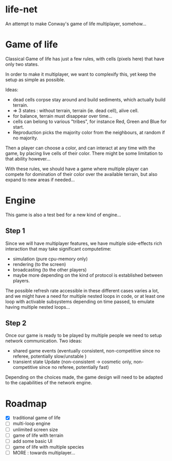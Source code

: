 # life-net
An attempt to make Conway's game of life multiplayer, somehow...

# Game of life

Classical Game of life has just a few rules, with cells (pixels here) that have only two states.

In order to make it multiplayer, we want to complexify this, yet keep the setup as simple as possible.

Ideas:

- dead cells corpse stay around and build sediments, which actually build terrain.
- => 3 states : without terrain, terrain (ie. dead cell), alive cell.
- for balance, terrain must disappear over time...
- cells can belong to various "tribes", for instance Red, Green and Blue for start.
- Reproduction picks the majority color from the neighbours, at random if no majority.

Then a player can choose a color, and can interact at any time with the game, by placing live cells of their color.
There might be some limitation to that ability however...

With these rules, we should have a game where multiple player can compete for domination of their color over the available terrain,
but also expand to new areas if needed...

# Engine

This game is also a test bed for a new kind of engine...

## Step 1

Since we will have multiplayer features, we have multiple side-effects rich interaction that may take significant computetime:
- simulation (pure cpu-memory only)
- rendering (to the screen)
- broadcasting (to the other players)
- maybe more depending on the kind of protocol is established between players.

The possible refresh rate accessible in these different cases varies a lot, and we might have a need for multiple nested loops in code,
or at least one loop with activable subsystems depending on time passed, to emulate having multiple nested loops...

## Step 2 

Once our game is ready to be played by multiple people we need to setup network communication. Two ideas:
- shared game events (eventually consistent, non-competitive since no referee, potentially slow/unstable )
- transient state Update (non-consistent -> cosmetic only, non-competitive since no referee, potentially fast)

Depending on the choices made, the game design will need to be adapted to the capabilities of the network engine.


# Roadmap
- [X] traditional game of life
- [ ] multi-loop engine
- [ ] unlimited screen size
- [ ] game of life with terrain
- [ ] add some basic UI
- [ ] game of life with multiple species
- [ ] MORE : towards multiplayer...